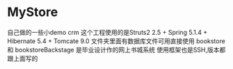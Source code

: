 # MyStore
自己做的一些小demo
crm 这个工程使用的是Struts2 2.5 + Spring 5.1.4 + Hibernate 5.4 +  Tomcate 9.0 文件夹里面有数据库文件可用直接使用
bookstore 和 bookstoreBackstage 是毕业设计作的网上书城系统 使用框架也是SSH,版本都跟上面写的
